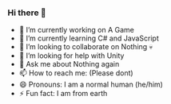 ### Hi there 👋

- 🔭 I’m currently working on A Game
- 🌱 I’m currently learning C# and JavaScript
- 👯 I’m looking to collaborate on Nothing 💀
- 🤔 I’m looking for help with Unity
- 💬 Ask me about Nothing again
- 📫 How to reach me: (Please dont)
- 😄 Pronouns: I am a normal human (he/him)
- ⚡ Fun fact: I am from earth
